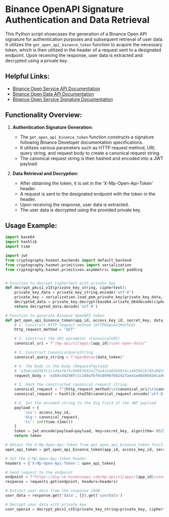 # Binance OpenAPI Signature Authentication and Data Retrieval

This Python script showcases the generation of a Binance Open API signature for authentication purposes and subsequent retrieval of user data. It utilizes the `get_open_api_binance_token` function to acquire the necessary token, which is then utilized in the header of a request sent to a designated endpoint. Upon receiving the response, user data is extracted and decrypted using a private key.


## Helpful Links:
- [Binance Open Service API Documentation](https://developers.binance.com/docs/mini-program/openservice/open-service)
- [Binance Open Data API Documentation](https://developers.binance.me/docs/mini-program/openservice/get-open-data)
- [Binance Open Service Signature Documentation](https://developers.binance.com/docs/mini-program/openservice/signature)

## Functionality Overview:

1. **Authentication Signature Generation:**
    - The `get_open_api_binance_token` function constructs a signature following Binance Developer documentation specifications.
    - It utilizes various parameters such as HTTP request method, URI, query string, and request body to create a canonical request string.
    - The canonical request string is then hashed and encoded into a JWT payload.

2. **Data Retrieval and Decryption:**
    - After obtaining the token, it is set in the 'X-Mp-Open-Api-Token' header.
    - A request is sent to the designated endpoint with the token in the header.
    - Upon receiving the response, user data is extracted.
    - The user data is decrypted using the provided private key.

## Usage Example:

```python
import base64
import hashlib
import time

import jwt
from cryptography.hazmat.backends import default_backend
from cryptography.hazmat.primitives import serialization
from cryptography.hazmat.primitives.asymmetric import padding


# Function to decrypt ciphertext with private key
def decrypt_pkcs1_v15(private_key_string, ciphertext):
    private_key_data = private_key_string.encode('utf-8')
    private_key = serialization.load_pem_private_key(private_key_data, password=None, backend=default_backend())
    decrypted_data = private_key.decrypt(base64.urlsafe_b64decode(ciphertext), padding.PKCS1v15())
    return decrypted_data.decode('utf-8')

# Function to generate Binance OpenAPI token
def get_open_api_binance_token(app_id, access_key_id, secret_key, data_token):
    # 1. Construct HTTP request method (HTTPRequestMethod)
    http_request_method = "GET"

    # 2. Construct the URI parameter (CanonicalURI)
    canonical_uri = f"/mp-api/v1/apps/{app_id}/user-open-data/"

    # 3. Construct CanonicalQueryString
    canonical_query_string = f"openData={data_token}"

    # 4. The body in the body (RequestPayload)
    # 'e3b0c44298fc1c149afbf4c8996fb92427ae41e4649b934ca495991b7852b855' == hashlib.sha256(''.encode()).hexdigest()
    request_body = 'e3b0c44298fc1c149afbf4c8996fb92427ae41e4649b934ca495991b7852b855'

    # 5. Hash the constructed canonical request string
    canonical_request = f"{http_request_method}\n{canonical_uri}\n{canonical_query_string}\n{request_body}"
    canonical_request = hashlib.sha256(canonical_request.encode('utf-8')).hexdigest()

    # 6. Set the encoded string to the dig field of the JWT payload
    payload = {
        'iss': access_key_id,
        'dig': canonical_request,
        'ts': int(time.time())
    }
    token = jwt.encode(payload=payload, key=secret_key, algorithm='HS256')
    return token

# Obtain the X-Mp-Open-Api-Token from get_open_api_binance_token function
open_api_token = get_open_api_binance_token(app_id, access_key_id, secret_key, data_token)

# Set the X-Mp-Open-Api-Token header
headers = {'X-Mp-Open-Api-Token': open_api_token}

# Send request to the endpoint
endpoint = f"https://dip-cb.binanceapi.com/mp-api/v1/apps/{app_id}/user-open-data?openData={token}"
response = requests.get(endpoint, headers=headers)

# Extract user data from the response JSON
user_data = response.get('data', {}).get('userData')

# Decrypt user data with private key
user_openid = decrypt_pkcs1_v15(private_key_string=private_key, ciphertext=user_data)
